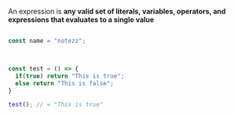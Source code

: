An expression is **any valid set of literals, variables, operators, and expressions that evaluates to a single value**


```js

const name = "notezz";



const test = () => {
  if(true) return "This is true";
  else return "This is false";
}

test(); // = "This is true"


```

